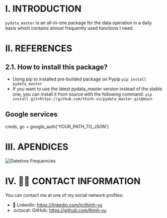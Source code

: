 # I. INTRODUCTION
`pydata_master` is an all-in-one package for the data operation in a daily basis which contains almost frequently used functions I need.

# II. REFERENCES
## 2.1. How to install this package?
- Using pip to installed pre-builded package on Pypip `pip install pydata_master`
- If you want to use the latest pydata_master version instead of the stable one, you can install it from source with the following command:
`pip install git+https://github.com/thinh-vu/pydata_master.git@main`


## Google services
creds, gc = google_auth('YOUR_PATH_TO_JSON')

# III. APENDICES

![Datetime Frequencies](../src/pandas_daterange_freq_list.png)

# IV. 🙋‍♂️ CONTACT INFORMATION
You can contact me at one of my social network profiles:

- 💼 LinkedIn: https://linkedin.com/in/thinh-vu
- :octocat: GitHub: https://github.com/thinh-vu